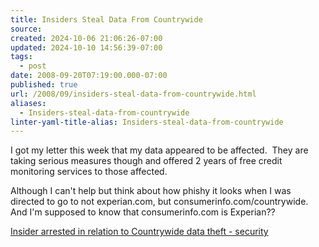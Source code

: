 ```yaml
---
title: Insiders Steal Data From Countrywide
source: 
created: 2024-10-06 21:06:26-07:00
updated: 2024-10-10 14:56:39-07:00
tags:
  - post
date: 2008-09-20T07:19:00.000-07:00
published: true
url: /2008/09/insiders-steal-data-from-countrywide.html
aliases:
  - Insiders-steal-data-from-countrywide
linter-yaml-title-alias: Insiders-steal-data-from-countrywide
---
```



I got my letter this week that my data appeared to be affected.  They are taking serious measures though and offered 2 years of free credit monitoring services to those affected.  
  
Although I can't help but think about how phishy it looks when I was directed to go to not experian.com, but consumerinfo.com/countrywide.  And I'm supposed to know that consumerinfo.com is Experian??  
  
[Insider arrested in relation to Countrywide data theft - security](http://www.thetechherald.com/article.php/200832/1696/Insider-arrested-in-relation-to-Countrywide-data-theft)